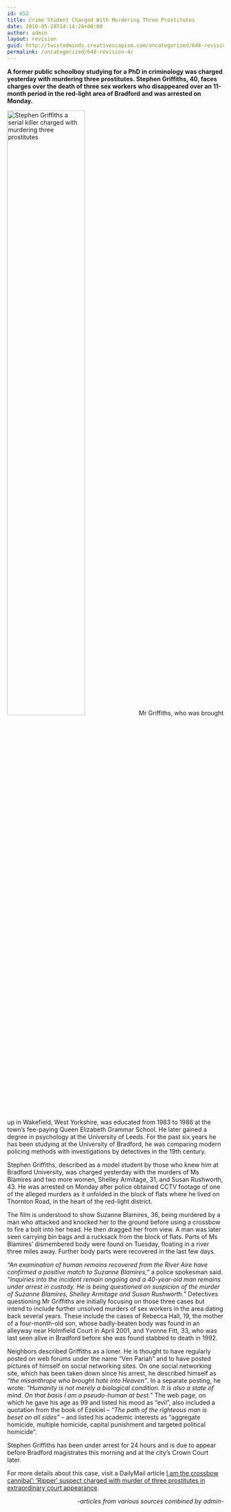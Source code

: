 ```yaml
---
id: 652
title: Crime Student Charged With Murdering Three Prostitutes
date: 2010-05-28T14:14:24+00:00
author: admin
layout: revision
guid: http://twistedminds.creativescapism.com/uncategorized/648-revision-4/
permalink: /uncategorized/648-revision-4/
---
```

<p class="dropcap-first">
  <strong>A former public schoolboy studying for a PhD in criminology was charged yesterday with murdering three prostitutes. Stephen Griffiths, 40, faces charges over the death of three sex workers who disappeared over an 11-month period in the red-light area of Bradford and was arrested on Monday.</strong>
</p>

<img class="left" title="Stephen Griffiths a triple murderer" src="img/post/StephenGriffiths.jpg" alt="Stephen Griffiths a serial killer charged with murdering three prostitutes" height="60%" /> Mr Griffiths, who was brought up in Wakefield, West Yorkshire, was educated from 1983 to 1986 at the town’s fee-paying Queen Elizabeth Grammar School. He later gained a degree in psychology at the University of Leeds. For the past six years he has been studying at the University of Bradford, he was comparing modern policing methods with investigations by detectives in the 19th century.

Stephen Griffiths, described as a model student by those who knew him at Bradford University, was charged yesterday with the murders of Ms Blamires and two more women, Shelley Armitage, 31, and Susan Rushworth, 43. He was arrested on Monday after police obtained CCTV footage of one of the alleged murders as it unfolded in the block of flats where he lived on Thornton Road, in the heart of the red-light district.

The film is understood to show Suzanne Blamires, 36, being murdered by a man who attacked and knocked her to the ground before using a crossbow to fire a bolt into her head. He then dragged her from view. A man was later seen carrying bin bags and a rucksack from the block of flats. Parts of Ms Blamires’ dismembered body were found on Tuesday, floating in a river three miles away. Further body parts were recovered in the last few days.

_“An examination of human remains recovered from the River Aire have confirmed a positive match to Suzanne Blamires,”_ a police spokesman said. _“Inquiries into the incident remain ongoing and a 40-year-old man remains under arrest in custody. He is being questioned on suspicion of the murder of Suzanne Blamires, Shelley Armitage and Susan Rushworth.”_ Detectives questioning Mr Griffiths are initially focusing on those three cases but intend to include further unsolved murders of sex workers in the area dating back several years. These include the cases of Rebecca Hall, 19, the mother of a four-month-old son, whose badly-beaten body was found in an alleyway near Holmfield Court in April 2001, and Yvonne Fitt, 33, who was last seen alive in Bradford before she was found stabbed to death in 1992.

Neighbors described Griffiths as a loner. He is thought to have regularly posted on web forums under the name “Ven Pariah” and to have posted pictures of himself on social networking sites. On one social networking site, which has been taken down since his arrest, he described himself as _“the misanthrope who brought hate into Heaven”_. In a separate posting, he wrote: _“Humanity is not merely a biological condition. It is also a state of mind. On that basis I am a pseudo-human at best.”_ The web page, on which he gave his age as 99 and listed his mood as &#8220;evil&#8221;, also included a quotation from the book of Ezekiel – _&#8220;The path of the righteous man is beset on all sides&#8221;_ – and listed his academic interests as &#8220;aggregate homicide, multiple homicide, capital punishment and targeted political homicide&#8221;.

Stephen Griffiths has been under arrest for 24 hours and is due to appear before Bradford magistrates this morning and at the city’s Crown Court later.

For more details about this case, visit a DailyMail article [I am the crossbow cannibal&#8217;: &#8216;Ripper&#8217; suspect charged with murder of three prostitutes in extraordinary court appearance](http://www.dailymail.co.uk/news/article-1282131/PhD-student-Stephen-Griffiths-tells-court-crossbow-cannibal.html "I am the crossbow cannibal': 'Ripper' suspect charged with murder of three prostitutes in extraordinary court appearance").

<p style="text-align: right;">
  <em>-articles from various sources combined by admin-</em>
</p>